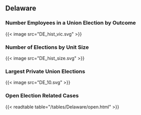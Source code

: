 ##  Delaware

### Number Employees in a Union Election by Outcome
{{< image src="DE_hist_vic.svg" >}}

### Number of Elections by Unit Size
{{< image src="DE_hist_size.svg" >}}

### Largest Private Union Elections
{{< image src="DE_10.svg" >}}

### Open Election Related Cases
{{< readtable table="/tables/Delaware/open.html" >}}

